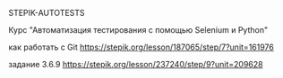 STEPIK-AUTOTESTS

Курс "Автоматизация тестирования с помощью Selenium и Python"

как работать с Git https://stepik.org/lesson/187065/step/7?unit=161976 

задание 3.6.9 https://stepik.org/lesson/237240/step/9?unit=209628
